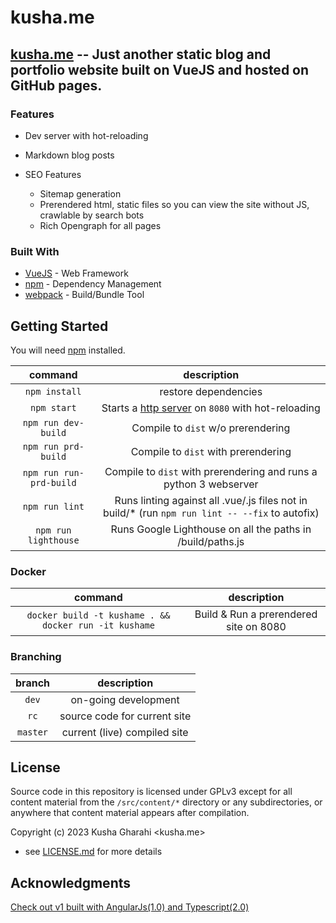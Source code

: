 # kusha.me 

## [kusha.me](https://kusha.me) -- Just another static blog and portfolio website built on VueJS and hosted on GitHub pages. 

### Features
* Dev server with hot-reloading
* Markdown blog posts

* SEO Features
  * Sitemap generation
  * Prerendered html, static files so you can view the site without JS, crawlable by search bots
  * Rich Opengraph for all pages

### Built With

* [VueJS](https://vuejs.org/) - Web Framework
* [npm](https://www.npmjs.com/) - Dependency Management
* [webpack](https://webpack.js.org/) - Build/Bundle Tool

## Getting Started 
You will need [npm](https://www.npmjs.com/) installed. 

command                    | description
:-------------------------:|:-------------------------------------------------------------------------------------------------:|
`npm install`                  | restore dependencies
`npm start`            | Starts a [http server](https://github.com/webpack/webpack-dev-server) on `8080` with hot-reloading 
`npm run dev-build`            | Compile to `dist` w/o prerendering
`npm run prd-build`            | Compile to `dist` with prerendering
`npm run run-prd-build`        | Compile to `dist` with prerendering and runs a python 3 webserver
`npm run lint`                 | Runs linting against all .vue/.js files not in build/* (run `npm run lint -- --fix` to autofix)
`npm run lighthouse`           | Runs Google Lighthouse on all the paths in /build/paths.js
### Docker

command                                                 | description
:------------------------------------------------------:|:-------------------------------------------------------------------------------------------------:|
`docker build -t kushame . && docker run -it kushame`   | Build & Run a prerendered site on 8080

### Branching

| branch    | description
|:---------:|:---------------------------------------:|
| `dev`     | on-going development                    |
| `rc`      | source code for current site            |
| `master`  | current (live) compiled site            |

## License

Source code in this repository is licensed under GPLv3 except for all content material from the `/src/content/*` directory or any subdirectories, or anywhere that content material appears after compilation.

Copyright (c) 2023 Kusha Gharahi <kusha.me>

 - see [LICENSE.md](LICENSE.md) for more details

## Acknowledgments

[Check out v1 built with AngularJs(1.0) and Typescript(2.0)](https://github.com/kushagharahi/kushagharahi.github.io/tree/AngularTS)
